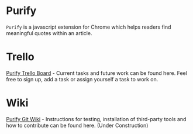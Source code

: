 # Purify

`Purify` is a javascript extension for Chrome which helps readers find meaningful quotes within an article. 

# Trello
[Purify Trello Board](https://trello.com/b/dg4xZrfO) - Current tasks and future work can be found here. Feel free to sign up, add a task or assign yourself a task to work on.

# Wiki
[Purify Git Wiki](https://github.com/adam-lynch/purify/wiki) - Instructions for testing, installation of third-party tools and how to contribute can be found here. (Under Construction)